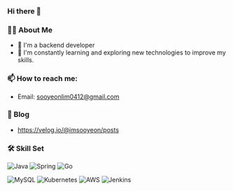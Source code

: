 ### Hi there 👋

### 🙋‍♂️ About Me
- 🔭 I'm a backend developer
- 🌱 I'm constantly learning and exploring new technologies to improve my skills.

### 📫 How to reach me:
- Email: sooyeonlim0412@gmail.com

### 📝 Blog
- https://velog.io/@imsooyeon/posts


### 🛠️ Skill Set

![Java](https://img.shields.io/badge/java-%23ED8B00.svg?style=for-the-badge&logo=openjdk&logoColor=white)
![Spring](https://img.shields.io/badge/spring-%236DB33F.svg?style=for-the-badge&logo=spring&logoColor=white)
![Go](https://img.shields.io/badge/go-%2300ADD8.svg?style=for-the-badge&logo=go&logoColor=white)

![MySQL](https://img.shields.io/badge/mysql-4479A1.svg?style=for-the-badge&logo=mysql&logoColor=white)
![Kubernetes](https://img.shields.io/badge/kubernetes-%23326ce5.svg?style=for-the-badge&logo=kubernetes&logoColor=white)
![AWS](https://img.shields.io/badge/AWS-%23FF9900.svg?style=for-the-badge&logo=amazon-aws&logoColor=white)
![Jenkins](https://img.shields.io/badge/jenkins-%232C5263.svg?style=for-the-badge&logo=jenkins&logoColor=white)
